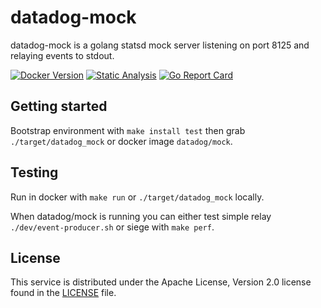 # datadog-mock #

datadog-mock is a golang statsd mock server listening on port 8125 and relaying events to stdout.

[![Docker Version](https://images.microbadger.com/badges/version/jancajthaml/datadog_mock.svg)](https://microbadger.com/images/jancajthaml/datadog_mock)
[![Static Analysis](https://api.codacy.com/project/badge/Grade/c5c255a292f84cf88972f92f74f9174d)](https://www.codacy.com/app/jan-cajthaml/datadog-mock?utm_source=github.com&amp;utm_medium=referral&amp;utm_content=jancajthaml/datadog-mock&amp;utm_campaign=Badge_Grade) [![Go Report Card](https://goreportcard.com/badge/jancajthaml-bash/datadog-mock)](https://goreportcard.com/report/jancajthaml-bash/datadog-mock)

## Getting started ##

Bootstrap environment with `make install test` then grab `./target/datadog_mock`
or docker image `datadog/mock`.

## Testing ##

Run in docker with `make run` or `./target/datadog_mock` locally.

When datadog/mock is running you can either test simple relay
`./dev/event-producer.sh` or siege with `make perf`.

## License ##

This service is distributed under the Apache License, Version 2.0 license found
in the [LICENSE](./LICENSE) file.


